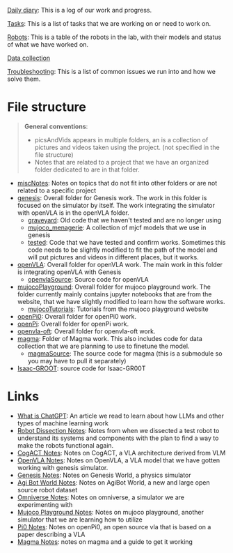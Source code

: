 [Daily diary](dailyDiary.md): This is a log of our work and progress.

[Tasks](tasks.md): This is a list of tasks that we are working on or need to work on.

[Robots](robots.md): This is a table of the robots in the lab, with their models and status of what we have worked on.

[Data collection](dataCollectionNotes.md)

[Troubleshooting](troubleshooting.md): This is a list of common issues we run into and how we solve them.


# File structure
> **General conventions**:
> - picsAndVids appears in multiple folders, an is a collection of pictures and videos taken using the project. (not specified in the file structure)
> - Notes that are related to a project that we have an organized folder dedicated to are in that folder.
* [miscNotes](miscNotes): Notes on topics that do not fit into other folders or are not related to a specific project
* [genesis](genesis): Overall folder for Genesis work. The work in this folder is focused on the simulator by itself. The work integrating the simulator with openVLA is in the openVLA folder.
    * [graveyard](genesis/graveyard): Old code that we haven't tested and are no longer using
    * [mujoco_menagerie](genesis/mujoco_menagerie): A collection of mjcf models that we use in genesis
    * [tested](genesis/tested): Code that we have tested and confirm works. Sometimes this code needs to be slightly modified to fit the path of the model and will put pictures and videos in different places, but it works.
* [openVLA](openVLA): Overall folder for openVLA work. The main work in this folder is integrating openVLA with Genesis
    * [openvlaSource](openVLA/openvlaSource): Source code for openVLA
* [mujocoPlayground](mujocoPlayground): Overall folder for mujoco playground work. The folder currently mainly contains jupyter notebooks that are from the website, that we have slightly modified to learn how the software works.
    * [mujocoTutorials](mujocoPlayground/mujocoTutorials): Tutorials from the mujoco playground website
* [openPi0](openPi0): Overall folder for openPi0 work.
* [openPi](openPi): Overall folder for openPi work.
* [openvla-oft](openvlaOFT/openvla-oft): Overall folder for openvla-oft work.
* [magma](magma): Folder of Magma work. This also includes code for data collection that we are planning to use to finetune the model.
    * [magmaSource](magma/magmaSource): The source code for magma (this is a submodule so you may have to pull it separately)
* [Isaac-GROOT](Isaac-GR00T): source code for Isaac-GR00T



# Links
* [What is ChatGPT](https://writings.stephenwolfram.com/2023/02/what-is-chatgpt-doing-and-why-does-it-work/): An article we read to learn about how LLMs and other types of machine learning work
* [Robot Dissection Notes](miscNotes/robotDissectionNotes.md): Notes from when we dissected a test robot to understand its systems and components with the plan to find a way to make the robots functional again.
* [CogACT Notes](miscNotes/CogACTnotes.md): Notes on CogACT, a VLA architecture derived from VLM
* [OpenVLA Notes](openVLA/OpenVLAnotes.md): Notes on OpenVLA, a VLA model that we have gotten working with genesis simulator.
* [Genesis Notes](genesis/genesisNotes.md): Notes on Genesis World, a physics simulator
* [Agi Bot World Notes](miscNotes/AgiBotWorldNotes.md): Notes on AgiBot World, a new and large open source robot dataset
* [Omniverse Notes](miscNotes/omniverseNotes.md): Notes on omniverse, a simulator we are experimenting with
* [Mujoco Playground Notes](mujocoPlayground/mujocoPlaygroundNotes.md): Notes on mujoco playground, another simulator that we are learning how to utilize
* [Pi0 Notes](openPi0/pi0Notes.md): Notes on openPi0, an open source vla that is based on a paper describing a VLA
* [Magma Notes](magma/magmaNotes.md): notes on magma and a guide to get it working

